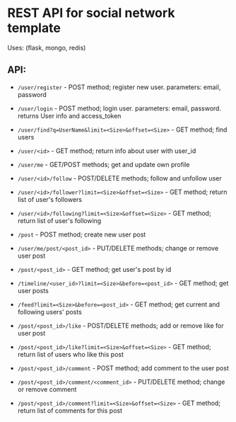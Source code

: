 REST API for social network template
===============

Uses: (flask, mongo, redis)

API:
----
* `/user/register` - POST method; register new user. parameters: email, password
* `/user/login` - POST method; login user. parameters: email, password. returns User info and access_token
* `/user/find?q=UserName&limit=<Size>&offset=<Size>` - GET method; find users
* `/user/<id>` - GET method; return info about user with user_id
* `/user/me` - GET/POST methods; get and update own profile
* `/user/<id>/follow` - POST/DELETE methods; follow and unfollow user
* `/user/<id>/follower?limit=<Size>&offset=<Size>` - GET method; return list of user's followers
* `/user/<id>/following?limit=<Size>&offset=<Size>` - GET method; return list of user's following

* `/post` - POST method; create new user post
* `/user/me/post/<post_id>` - PUT/DELETE methods; change or remove user post
* `/post/<post_id>` - GET method; get user's post by id
* `/timeline/<user_id>?limit=<Size>&before=<post_id>` - GET method; get user posts
* `/feed?limit=<Size>&before=<post_id>` - GET method; get current and following users' posts
* `/post/<post_id>/like` - POST/DELETE methods; add or remove like for user post
* `/post/<post_id>/like?limit=<Size>&offset=<Size>` - GET method; return list of users who like this post
* `/post/<post_id>/comment` - POST method; add comment to the user post
* `/post/<post_id>/comment/<comment_id>` - PUT/DELETE method; change or remove comment
* `/post/<post_id>/comment?limit=<Size>&offset=<Size>` - GET method; return list of comments for this post

